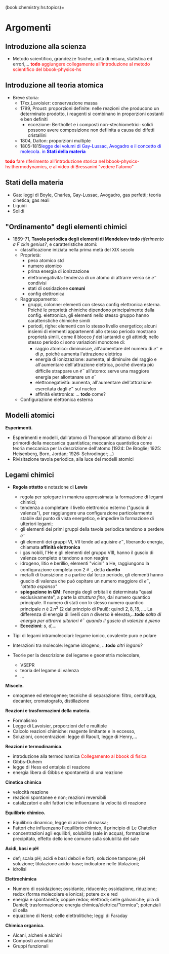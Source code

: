 (book:chemistry:hs:topics)=
# Argomenti

## Introduzione alla scienza
- Metodo scientifico, grandezze fisiche, unità di misura, statistica ed errori,...
<span style="color:red">**todo** aggiungere collegamente all'introduzione al metodo scientifico del bbook-physics-hs</span>

## Introduzione all teoria atomica
- Breve storia:
  - 17xx,Lavoisier: conservazione massa 
  - 1799, Proust: proporzioni definite: nelle reazioni che producono un determinato prodotto, i reagenti si combinano in proporzioni costanti e ben definiti
    - eccezione: Berthollet e i composti non-stechiometrici: solidi possono avere composizione non defiinita a causa dei difetti cristallini
  - 1804, Dalton: proporzioni multiple
  - 1805-1815<span style="color:blue">legge dei volumi di Gay-Lussac, Avogadro e il concetto di molecola. in **Stati della materia**</span>

<span style="color:red">**todo** fare riferimento all'introduzione storica nel bbook-physics-hs:thermodynamics, e al video di Bressanini "vedere l'atomo"</span>

## Stati della materia
- Gas: leggi di Boyle, Charles, Gay-Lussac, Avogadro, gas perfetti; teoria cinetica; gas reali
- Liquidi
- Solidi

## "Ordinamento" degli elementi chimici
- 1869-71,
**Tavola periodica degli elementi di Mendeleev** **todo** *riferimento a F ckin genius?*, e caratteristiche atomi:
  - classificazione iniziata nella prima metà del XIX secolo
  - Proprietà: 
    - peso atomico std
    - numero atomico
    - prima energia di ionizzazione
    - elettronegatività: tendenza di un atomo di attrarre verso sè $e^-$ condivisi
    - stati di ossidazione **comuni**
    - config elettronica
  - Raggruppamento:
    - gruppi, colonne: elementi con stessa config elettronica esterna. Poiché le proprietà chimiche dipendono principalmente dalla config. elettronica, gli elementi nello stesso gruppo hanno caratteristiche chimiche simili
    - periodi, righe: elementi con lo stesso livello energetico; alcuni insiemi di elementi appartenenti allo stesso periodo mostrano proprietà simili, come il blocco $f$ dei lantanidi e gli attinidi; nello stesso periodo ci sono variazioni monotone di:
      - raggio atomico: diminuisce, all'aumentare del numero di $e^-$ e di $p$, poiché aumenta l'attrazione elettrica
      - energia di ionizzazione: aumenta, al diminuire del raggio e all'aumentare dell'attrazione elettrica, poiché diventa più difficile strappare un $e^-$ all'atomo: serve una maggiore energia per allontanare un $e^-$
      - elettronegatività: aumenta, all'aumentare dell'attrazione esercitata dagli $e^-$ sul nucleo
      - affinità elettronica: ... **todo** come?
  - Configurazione elettronica esterna

## Modelli atomici
**Esperimenti.**
- Esperimenti e modelli, dall'atomo di Thompson all'atomo di Bohr ai primordi della meccanica quantistica; meccanica quantistica come teoria meccanica per la descrizione dell'atomo (1924: De Broglie; 1925: Heisenberg, Born, Jordan; 1926: Schrodinger;...)
- Rivisitazione tavola periodica, alla luce dei modelli atomici

## Legami chimici
- **Regola ottetto** e notazione di **Lewis**
  - regola per spiegare in maniera approssimata la formazione di legami chimici;
  - tendenza a completare il livello elettronico esterno ("guscio di valenza"), per raggiungere una configurazione particolarmente stabile dal punto di vista energetico, e impedire la formazione di ulteriori legami;
  - gli elementi dei primi gruppi della tavola periodica tendono a perdere $e^-$
  - gli elementi dei gruppi VI, VII tende ad aquisire $e^-$, liberando energia, chiamata **affinità elettronica**
  - i gas nobili, l'He e gli elementi del gruppo VIII, hanno il guscio di valenza completo e tendono a non reagire
  - idrogeno, litio e berillio, elementi "vicini" a He, raggiungono la configurazione completa con 2 $e^-$, detta **duetto**
  - metalli di transizione e a partire dal terzo periodo, gli elementi hanno guscio di valenza che può ospitare un numero maggiore di $e^-$, *"ottetto espanso"*
  - **spiegazione in QM**: l'energia degli orbitali è determinata "quasi esclusivamente", a parte la *struttura fine*, dal numero quantico principale. Il numero di stati con lo stesso numero quantico principale $n$ è $2 \, n^2$ (2 dal principio di Pauli): quindi $2, 8, 18,...$. La differenza di energia di livelli con $n$ diverso è elevata,...**todo** *salto di energia per attrarre ulteriori $e^-$ quando il guscio di valenza è pieno*
  - **Eccezioni**: $s$, $d$,...

- Tipi di legami intramolecolari: legame ionico, covalente puro e polare
- Interazioni tra molecole: legame idrogeno, ...**todo** *altri legami?*
- Teorie per la descrizione del legame e geometria molecolare,
  - VSEPR
  - teoria del legame di valenza
  - ...

**Miscele.**
- omogenee ed eterogenee; tecniche di separazione: filtro, centrifuga, decanter, cromatografo, distillazione

**Reazioni e trasformazioni della materia.**
- Formalismo
- Legge di Lavoisier, proporzioni def e multiple
- Calcolo reazioni chimiche: reagente limitante e in eccesso,
- Soluzioni, concentrazioni: legge di Raoult, legge di Henry,...

**Reazioni e termodinamica.**
- introduzione alla termodinamica <span style="color:red">Collegamento al bbook di fisica</span>
- Gibbs-Duhem
- legge di Hess ed entalpia di reazione
- energia libera di Gibbs e spontaneità di una reazione

**Cinetica chimica**
- velocità reazione
- reazioni spontanee e non; reazioni reversibili
- catalizzatori e altri fattori che influenzano la velocità di reazione

**Equilibrio chimico.**
- Equilibrio dinamico, legge di azione di massa;
- Fattori che influenzano l'equilibrio chimico, il principio di Le Chatelier
- concentrazioni agli equilibri, solubilità (sale in acqua), formazione precipitato, effetto dello ione comune sulla solubilità del sale

**Acidi, basi e pH**
- def; scala pH; acidi e basi deboli e forti; soluzione tampone; pH soluzione; titolazione acido-base; indicatore nelle titolazioni;
- idrolisi

**Elettrochimica**
- Numero di ossidazione; ossidante, riducente; ossidazione, riduzione; redox (forma molecolare e ionica); potere ox e red
- energia e spontaneità; coppie redox; elettrodi; celle galvaniche; pila di Daniell; trasformazionee energia chimica/elettrica/"termica"; potenziali di cella
- equazione di Nerst; celle elettrolitiche; leggi di Faraday

**Chimica organica.**
- Alcani, alcheni e alchini
- Composti aromatici
- Gruppi funzionali

